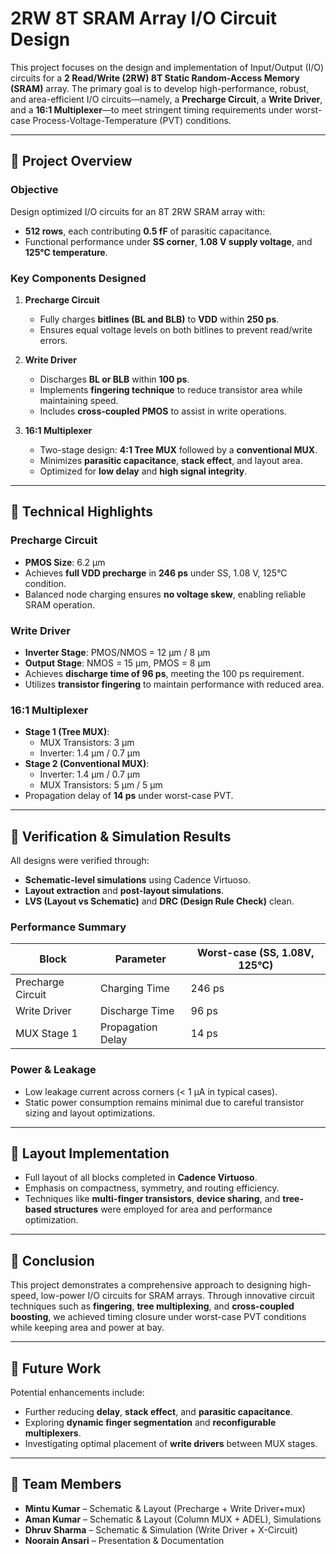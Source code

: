 # 2RW 8T SRAM Array I/O Circuit Design

This project focuses on the design and implementation of Input/Output (I/O) circuits for a **2 Read/Write (2RW) 8T Static Random-Access Memory (SRAM)** array. The primary goal is to develop high-performance, robust, and area-efficient I/O circuits—namely, a **Precharge Circuit**, a **Write Driver**, and a **16:1 Multiplexer**—to meet stringent timing requirements under worst-case Process-Voltage-Temperature (PVT) conditions.

---

## 📌 Project Overview

### Objective
Design optimized I/O circuits for an 8T 2RW SRAM array with:
- **512 rows**, each contributing **0.5 fF** of parasitic capacitance.
- Functional performance under **SS corner**, **1.08 V supply voltage**, and **125°C temperature**.

### Key Components Designed
1. **Precharge Circuit**
   - Fully charges **bitlines (BL and BLB)** to **VDD** within **250 ps**.
   - Ensures equal voltage levels on both bitlines to prevent read/write errors.

2. **Write Driver**
   - Discharges **BL or BLB** within **100 ps**.
   - Implements **fingering technique** to reduce transistor area while maintaining speed.
   - Includes **cross-coupled PMOS** to assist in write operations.

3. **16:1 Multiplexer**
   - Two-stage design: **4:1 Tree MUX** followed by a **conventional MUX**.
   - Minimizes **parasitic capacitance**, **stack effect**, and layout area.
   - Optimized for **low delay** and **high signal integrity**.

---

## 🔧 Technical Highlights

### Precharge Circuit
- **PMOS Size**: 6.2 µm
- Achieves **full VDD precharge** in **246 ps** under SS, 1.08 V, 125°C condition.
- Balanced node charging ensures **no voltage skew**, enabling reliable SRAM operation.

### Write Driver
- **Inverter Stage**: PMOS/NMOS = 12 µm / 8 µm
- **Output Stage**: NMOS = 15 µm, PMOS = 8 µm
- Achieves **discharge time of 96 ps**, meeting the 100 ps requirement.
- Utilizes **transistor fingering** to maintain performance with reduced area.

### 16:1 Multiplexer
- **Stage 1 (Tree MUX)**:
  - MUX Transistors: 3 µm
  - Inverter: 1.4 µm / 0.7 µm
- **Stage 2 (Conventional MUX)**:
  - Inverter: 1.4 µm / 0.7 µm
  - MUX Transistors: 5 µm / 5 µm
- Propagation delay of **14 ps** under worst-case PVT.

---

## 🧪 Verification & Simulation Results

All designs were verified through:
- **Schematic-level simulations** using Cadence Virtuoso.
- **Layout extraction** and **post-layout simulations**.
- **LVS (Layout vs Schematic)** and **DRC (Design Rule Check)** clean.

### Performance Summary
| Block | Parameter | Worst-case (SS, 1.08V, 125°C) |
|-------|-----------|-------------------------------|
| Precharge Circuit | Charging Time | 246 ps |
| Write Driver | Discharge Time | 96 ps |
| MUX Stage 1 | Propagation Delay | 14 ps |

### Power & Leakage
- Low leakage current across corners (< 1 µA in typical cases).
- Static power consumption remains minimal due to careful transistor sizing and layout optimizations.

---

## 📐 Layout Implementation

- Full layout of all blocks completed in **Cadence Virtuoso**.
- Emphasis on compactness, symmetry, and routing efficiency.
- Techniques like **multi-finger transistors**, **device sharing**, and **tree-based structures** were employed for area and performance optimization.

---

## 🎯 Conclusion

This project demonstrates a comprehensive approach to designing high-speed, low-power I/O circuits for SRAM arrays. Through innovative circuit techniques such as **fingering**, **tree multiplexing**, and **cross-coupled boosting**, we achieved timing closure under worst-case PVT conditions while keeping area and power at bay.

---

## 🚀 Future Work

Potential enhancements include:
- Further reducing **delay**, **stack effect**, and **parasitic capacitance**.
- Exploring **dynamic finger segmentation** and **reconfigurable multiplexers**.
- Investigating optimal placement of **write drivers** between MUX stages.

---

## 👥 Team Members

- **Mintu Kumar** – Schematic & Layout (Precharge + Write Driver+mux)
- **Aman Kumar** – Schematic & Layout (Column MUX + ADEL), Simulations
- **Dhruv Sharma** – Schematic & Simulation (Write Driver + X-Circuit)
- **Noorain Ansari** – Presentation & Documentation
